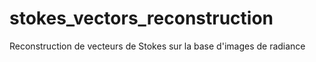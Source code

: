 # stokes_vectors_reconstruction
Reconstruction de vecteurs de Stokes sur la base d'images de radiance
